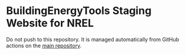 # BuildingEnergyTools Staging Website for NREL

Do not push to this repository. It is managed automatically from GitHub actions on the [main repository](https://github.com/BuildingEnergyTools/tools-website).
